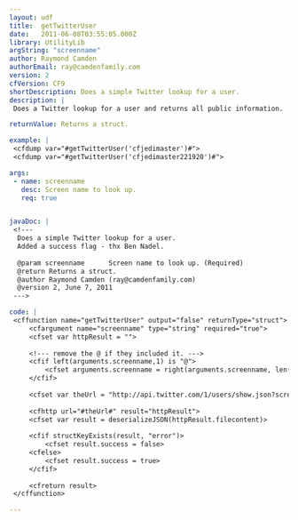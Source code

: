 ```yaml
---
layout: udf
title:  getTwitterUser
date:   2011-06-08T03:55:05.000Z
library: UtilityLib
argString: "screenname"
author: Raymond Camden
authorEmail: ray@camdenfamily.com
version: 2
cfVersion: CF9
shortDescription: Does a simple Twitter lookup for a user.
description: |
 Does a Twitter lookup for a user and returns all public information.

returnValue: Returns a struct.

example: |
 <cfdump var="#getTwitterUser('cfjedimaster')#">
 <cfdump var="#getTwitterUser('cfjedimaster221920')#">

args:
 - name: screenname
   desc: Screen name to look up.
   req: true


javaDoc: |
 <!---
  Does a simple Twitter lookup for a user.
  Added a success flag - thx Ben Nadel.
  
  @param screenname      Screen name to look up. (Required)
  @return Returns a struct. 
  @author Raymond Camden (ray@camdenfamily.com) 
  @version 2, June 7, 2011 
 --->

code: |
 <cffunction name="getTwitterUser" output="false" returnType="struct">
     <cfargument name="screenname" type="string" required="true">
     <cfset var httpResult = "">
     
     <!--- remove the @ if they included it. --->
     <cfif left(arguments.screenname,1) is "@">
         <cfset arguments.screenname = right(arguments.screenname, len(arguments.screenname)-1)>
     </cfif>
     
     <cfset var theUrl = "http://api.twitter.com/1/users/show.json?screen_name=#arguments.screenname#">
     
     <cfhttp url="#theUrl#" result="httpResult">
     <cfset var result = deserializeJSON(httpResult.filecontent)>
     
     <cfif structKeyExists(result, "error")>
         <cfset result.success = false>
     <cfelse>
         <cfset result.success = true>
     </cfif>
 
     <cfreturn result>    
 </cffunction>

---
```


